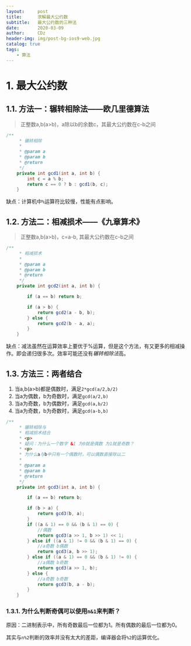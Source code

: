 ```yaml
---
layout:     post
title:      求解最大公约数
subtitle:   最大公约数的三种法
date:       2020-03-09
author:     CDz
header-img: img/post-bg-ios9-web.jpg
catalog: true
tags:
    - 算法
---
```


# 1. 最大公约数

## 1.1. 方法一：辗转相除法——欧几里德算法

> 正整数a,b(a\>b)，a除以b的余数c，其最大公约数在c-b之间

```java
/**
     * 辗转相除
     *
     * @param a
     * @param b
     * @return
     */
    private int gcd1(int a, int b) {
        int c = a % b;
        return c == 0 ? b : gcd1(b, c);
    }
```

缺点：计算机中`%`运算符比较慢，性能有点影响。

## 1.2. 方法二：相减损术——《九章算术》

> 正整数a,b(a\>b)，c=a-b, 其最大公约数在c-b之间

```java
/**
     * 相减损术
     *
     * @param a
     * @param b
     * @return
     */
    private int gcd2(int a, int b) {

        if (a == b) return b;

        if (a > b) {
            return gcd2(a - b, b);
        } else {
            return gcd2(b - a, a);
        }
    }
```

缺点：减法虽然在运算效率上要优于%运算，但是这个方法，有又更多的相减操作。即会递归很多次。效率可能还没有*辗转相除法*高。

## 1.3. 方法三：两者结合

1. 当a,b(a\>b)都是偶数时，满足`2*gcd(a/2,b/2)`
2. 当a为偶数，b为奇数时，满足`gcd(a/2,b)`
3. 当a为奇数，b为偶数时，满足`gcd(a,b/2)`
4. 当a为奇数，b为奇数时，满足`gcd(a-b,b)`

```java
/**
     * 辗转相除与
     * 相减损术结合
     * <p>
     * 疑问：为什么一个数字 &1 为0就是偶数 为1就是奇数？
     * <p>
     * 为什么a与b中只有一个偶数时，可以偶数直接除以二
     *
     * @param a
     * @param b
     * @return
     */
    private int gcd3(int a, int b) {

        if (a == b) return b;

        if (b > a) {
            return gcd3(b, a);
        }
        if ((a & 1) == 0 && (b & 1) == 0) {
            //偶数
            return gcd3(a >> 1, b >> 1) << 1;
        } else if ((a & 1) != 0 && (b & 1) == 0) {
            //a奇数 b偶数
            return gcd3(a, b >> 1);
        } else if ((a & 1) == 0 && (b & 1) != 0) {
            //a偶数 b奇数
            return gcd3(a >> 1, b);
        } else {
            //a奇数 b奇数
            return gcd3(b, a - b);
        }
    }
```

### 1.3.1. 为什么判断奇偶可以使用`n&1`来判断？

原因：二进制表示中，所有奇数最后一位都为1。所有偶数的最后一位都为0。

其实与`n%2`判断的效率并没有太大的差距，编译器会将`%2`的运算优化。
